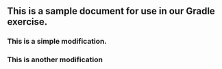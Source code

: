 ##  This is a sample document for use in our Gradle exercise.

### This is a simple modification.

### This is another modification 
